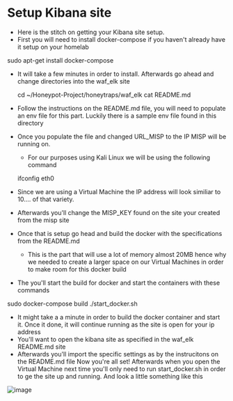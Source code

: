 # Setup Kibana site
- Here is the stitch on getting your Kibana site setup.
- First you will need to install docker-compose if you haven't already have it setup on your homelab

sudo apt-get install docker-compose

- It will take a few minutes in order to install. Afterwards go ahead and change directories into the waf_elk site

  cd ~/Honeypot-Project/honeytraps/waf_elk
  cat README.md
- Follow the instructions on the README.md file, you will need to populate an env file for this part. Luckily there is a sample env file found in this directory
- Once you populate the file and changed URL_MISP to the IP MISP will be running on.
  - For our purposes using Kali Linux we will be using the following command

  ifconfig eth0

- Since we are using a Virtual Machine the IP address will look similiar to 10.... of that variety.
- Afterwards you'll change the MISP_KEY found on the site your created from the misp site
- Once that is setup go head and build the docker with the specifications from the README.md
  - This is the part that will use a lot of memory almost 20MB hence why we needed to create a larger space on our Virtual Machines in order to make room for this docker build
- The you'll start the build for docker and start the containers with these commands

sudo docker-compose build
./start_docker.sh

- It might take a a minute in order to build the docker container and start it. Once it done, it will continue running as the site is open for your ip address
- You'll want to open the kibana site as specified in the waf_elk README.md site
- Afterwards you'll import the specific settings as by the instrucitons on the README.md file
Now you're all set! Afterwards when you open the Virtual Machine next time you'll only need to run start_docker.sh in order to ge the site up and running. And look a little something like this

![image](https://github.com/rainyjluke/HoneyHomeLab/assets/119358099/f4dbb793-3c43-44fa-95bb-b79933ca6cfd)
